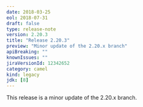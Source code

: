 ```yaml
---
date: 2018-03-25
eol: 2018-07-31
draft: false 
type: release-note
version: 2.20.3
title: "Release 2.20.3"
preview: "Minor update of the 2.20.x branch"
apiBreaking: ""
knownIssues: ""
jiraVersionId: 12342652
category: camel
kind: legacy
jdk: [8]
---
```


This release is a minor update of the 2.20.x branch.
